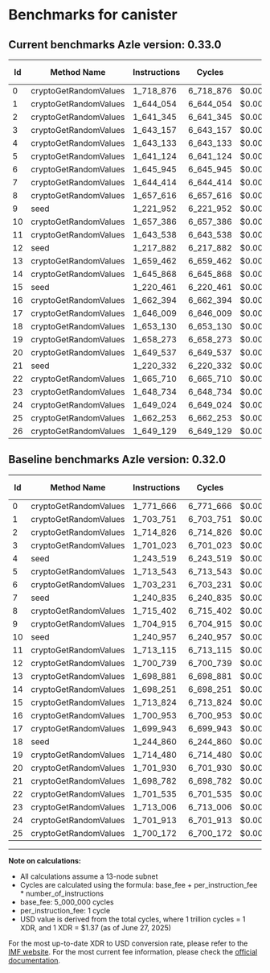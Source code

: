 # Benchmarks for canister

## Current benchmarks Azle version: 0.33.0
| Id | Method Name | Instructions | Cycles | USD | USD/Million Calls | Change |
|-----------|-------------|------------|--------|-----|--------------|-------|
| 0 | cryptoGetRandomValues | 1_718_876 | 6_718_876 | $0.0000092049 | $9.20 | <font color="green">-52_790</font> |
| 1 | cryptoGetRandomValues | 1_644_054 | 6_644_054 | $0.0000091024 | $9.10 | <font color="green">-59_697</font> |
| 2 | cryptoGetRandomValues | 1_641_345 | 6_641_345 | $0.0000090986 | $9.09 | <font color="green">-73_481</font> |
| 3 | cryptoGetRandomValues | 1_643_157 | 6_643_157 | $0.0000091011 | $9.10 | <font color="green">-57_866</font> |
| 4 | cryptoGetRandomValues | 1_643_133 | 6_643_133 | $0.0000091011 | $9.10 | <font color="red">+399_614</font> |
| 5 | cryptoGetRandomValues | 1_641_124 | 6_641_124 | $0.0000090983 | $9.09 | <font color="green">-72_419</font> |
| 6 | cryptoGetRandomValues | 1_645_945 | 6_645_945 | $0.0000091049 | $9.10 | <font color="green">-57_286</font> |
| 7 | cryptoGetRandomValues | 1_644_414 | 6_644_414 | $0.0000091028 | $9.10 | <font color="red">+403_579</font> |
| 8 | cryptoGetRandomValues | 1_657_616 | 6_657_616 | $0.0000091209 | $9.12 | <font color="green">-57_786</font> |
| 9 | seed | 1_221_952 | 6_221_952 | $0.0000085241 | $8.52 | <font color="green">-482_963</font> |
| 10 | cryptoGetRandomValues | 1_657_386 | 6_657_386 | $0.0000091206 | $9.12 | <font color="red">+416_429</font> |
| 11 | cryptoGetRandomValues | 1_643_538 | 6_643_538 | $0.0000091016 | $9.10 | <font color="green">-69_577</font> |
| 12 | seed | 1_217_882 | 6_217_882 | $0.0000085185 | $8.51 | <font color="green">-482_857</font> |
| 13 | cryptoGetRandomValues | 1_659_462 | 6_659_462 | $0.0000091235 | $9.12 | <font color="green">-39_419</font> |
| 14 | cryptoGetRandomValues | 1_645_868 | 6_645_868 | $0.0000091048 | $9.10 | <font color="green">-52_383</font> |
| 15 | seed | 1_220_461 | 6_220_461 | $0.0000085220 | $8.52 | <font color="green">-493_363</font> |
| 16 | cryptoGetRandomValues | 1_662_394 | 6_662_394 | $0.0000091275 | $9.12 | <font color="green">-38_559</font> |
| 17 | cryptoGetRandomValues | 1_646_009 | 6_646_009 | $0.0000091050 | $9.10 | <font color="green">-53_934</font> |
| 18 | cryptoGetRandomValues | 1_653_130 | 6_653_130 | $0.0000091148 | $9.11 | <font color="red">+408_270</font> |
| 19 | cryptoGetRandomValues | 1_658_273 | 6_658_273 | $0.0000091218 | $9.12 | <font color="green">-56_207</font> |
| 20 | cryptoGetRandomValues | 1_649_537 | 6_649_537 | $0.0000091099 | $9.10 | <font color="green">-52_393</font> |
| 21 | seed | 1_220_332 | 6_220_332 | $0.0000085219 | $8.52 | <font color="green">-478_450</font> |
| 22 | cryptoGetRandomValues | 1_665_710 | 6_665_710 | $0.0000091320 | $9.13 | <font color="green">-35_825</font> |
| 23 | cryptoGetRandomValues | 1_648_734 | 6_648_734 | $0.0000091088 | $9.10 | <font color="green">-64_272</font> |
| 24 | cryptoGetRandomValues | 1_649_024 | 6_649_024 | $0.0000091092 | $9.10 | <font color="green">-52_889</font> |
| 25 | cryptoGetRandomValues | 1_662_253 | 6_662_253 | $0.0000091273 | $9.12 | <font color="green">-37_919</font> |
| 26 | cryptoGetRandomValues | 1_649_129 | 6_649_129 | $0.0000091093 | $9.10 |  |

## Baseline benchmarks Azle version: 0.32.0
| Id | Method Name | Instructions | Cycles | USD | USD/Million Calls |
|-----------|-------------|------------|--------|-----|--------------|
| 0 | cryptoGetRandomValues | 1_771_666 | 6_771_666 | $0.0000092772 | $9.27 |
| 1 | cryptoGetRandomValues | 1_703_751 | 6_703_751 | $0.0000091841 | $9.18 |
| 2 | cryptoGetRandomValues | 1_714_826 | 6_714_826 | $0.0000091993 | $9.19 |
| 3 | cryptoGetRandomValues | 1_701_023 | 6_701_023 | $0.0000091804 | $9.18 |
| 4 | seed | 1_243_519 | 6_243_519 | $0.0000085536 | $8.55 |
| 5 | cryptoGetRandomValues | 1_713_543 | 6_713_543 | $0.0000091976 | $9.19 |
| 6 | cryptoGetRandomValues | 1_703_231 | 6_703_231 | $0.0000091834 | $9.18 |
| 7 | seed | 1_240_835 | 6_240_835 | $0.0000085499 | $8.54 |
| 8 | cryptoGetRandomValues | 1_715_402 | 6_715_402 | $0.0000092001 | $9.20 |
| 9 | cryptoGetRandomValues | 1_704_915 | 6_704_915 | $0.0000091857 | $9.18 |
| 10 | seed | 1_240_957 | 6_240_957 | $0.0000085501 | $8.55 |
| 11 | cryptoGetRandomValues | 1_713_115 | 6_713_115 | $0.0000091970 | $9.19 |
| 12 | cryptoGetRandomValues | 1_700_739 | 6_700_739 | $0.0000091800 | $9.18 |
| 13 | cryptoGetRandomValues | 1_698_881 | 6_698_881 | $0.0000091775 | $9.17 |
| 14 | cryptoGetRandomValues | 1_698_251 | 6_698_251 | $0.0000091766 | $9.17 |
| 15 | cryptoGetRandomValues | 1_713_824 | 6_713_824 | $0.0000091979 | $9.19 |
| 16 | cryptoGetRandomValues | 1_700_953 | 6_700_953 | $0.0000091803 | $9.18 |
| 17 | cryptoGetRandomValues | 1_699_943 | 6_699_943 | $0.0000091789 | $9.17 |
| 18 | seed | 1_244_860 | 6_244_860 | $0.0000085555 | $8.55 |
| 19 | cryptoGetRandomValues | 1_714_480 | 6_714_480 | $0.0000091988 | $9.19 |
| 20 | cryptoGetRandomValues | 1_701_930 | 6_701_930 | $0.0000091816 | $9.18 |
| 21 | cryptoGetRandomValues | 1_698_782 | 6_698_782 | $0.0000091773 | $9.17 |
| 22 | cryptoGetRandomValues | 1_701_535 | 6_701_535 | $0.0000091811 | $9.18 |
| 23 | cryptoGetRandomValues | 1_713_006 | 6_713_006 | $0.0000091968 | $9.19 |
| 24 | cryptoGetRandomValues | 1_701_913 | 6_701_913 | $0.0000091816 | $9.18 |
| 25 | cryptoGetRandomValues | 1_700_172 | 6_700_172 | $0.0000091792 | $9.17 |



---

**Note on calculations:**
- All calculations assume a 13-node subnet
- Cycles are calculated using the formula: base_fee + per_instruction_fee \* number_of_instructions
- base_fee: 5_000_000 cycles
- per_instruction_fee: 1 cycle
- USD value is derived from the total cycles, where 1 trillion cycles = 1 XDR, and 1 XDR = $1.37 (as of June 27, 2025)

For the most up-to-date XDR to USD conversion rate, please refer to the [IMF website](https://www.imf.org/external/np/fin/data/rms_sdrv.aspx).
For the most current fee information, please check the [official documentation](https://internetcomputer.org/docs/references/cycles-cost-formulas).